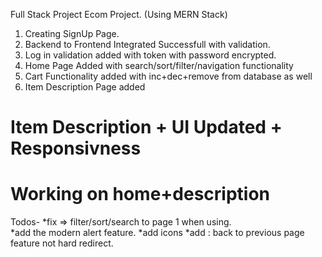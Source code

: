 Full Stack Project Ecom Project.
(Using MERN Stack)

1.  Creating SignUp Page.
2.  Backend to Frontend Integrated Successfull with validation.
3.  Log in validation added with token with password encrypted.
4.  Home Page Added with search/sort/filter/navigation functionality
5.  Cart Functionality added with inc+dec+remove from database as well
6.  Item Description Page added

#   Item Description + UI Updated + Responsivness
#  Working on home+description 
 
Todos-
*fix => filter/sort/search to page 1 when using.  
*add the modern alert feature.
*add icons 
*add : back to previous page feature not hard redirect.
